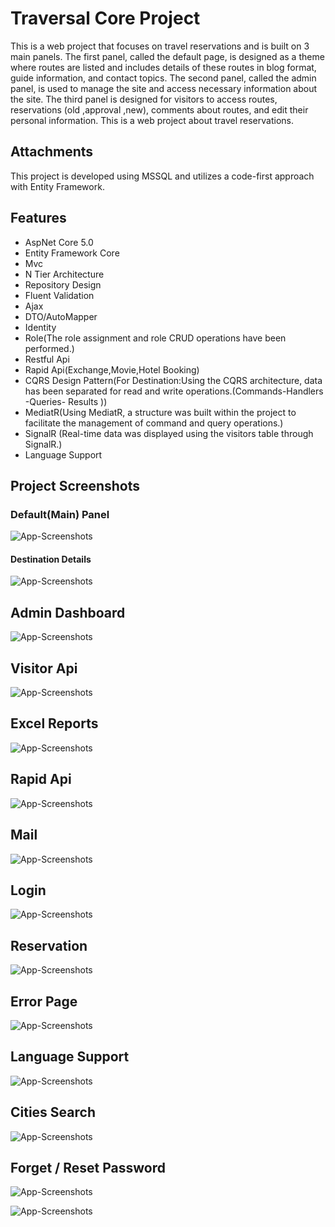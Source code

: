 
# Traversal Core Project

This is a web project that focuses on travel reservations and is built on 3 main panels.
 The first panel, called the default page, is designed as a theme where routes are listed and includes details of these routes in blog format, guide information, and contact topics.
 The second panel, called the admin panel, is used to manage the site and access necessary information about the site. 
The third panel is designed for visitors to access routes, reservations (old ,approval ,new), comments about routes, and edit their personal information. 
This is a web project about travel reservations.


## Attachments

This project is developed using MSSQL and utilizes a code-first approach with Entity Framework.

  
## Features

- AspNet Core 5.0
- Entity Framework Core
- Mvc
- N Tier Architecture
- Repository Design
- Fluent Validation
- Ajax
- DTO/AutoMapper
- Identity
- Role(The role assignment and role CRUD operations have been performed.)
- Restful Api
- Rapid Api(Exchange,Movie,Hotel Booking)
- CQRS Design Pattern(For Destination:Using the CQRS architecture, data has been separated for read and write operations.(Commands-Handlers -Queries- Results ))
- MediatR(Using MediatR, a structure was built within the project to facilitate the management of command and query operations.)
- SignalR (Real-time data was displayed using the visitors table through SignalR.)
- Language Support

  
## Project Screenshots

### Default(Main) Panel
![App-Screenshots](https://github.com/gamzemeryemkaya/TraversalCoreProject/blob/main/TraversalCoreProject/p_images/defaultmain.png?raw=true)

#### Destination Details
![App-Screenshots](https://github.com/gamzemeryemkaya/TraversalCoreProject/blob/main/TraversalCoreProject/p_images/destination.png?raw=true)

## Admin Dashboard
![App-Screenshots](https://github.com/gamzemeryemkaya/TraversalCoreProject/blob/main/TraversalCoreProject/p_images/dashboard.png?raw=true)

## Visitor Api
![App-Screenshots](https://github.com/gamzemeryemkaya/TraversalCoreProject/blob/main/TraversalCoreProject/p_images/api.png?raw=true)

## Excel Reports
![App-Screenshots](https://github.com/gamzemeryemkaya/TraversalCoreProject/blob/main/TraversalCoreProject/p_images/excel.png?raw=true)

## Rapid Api
![App-Screenshots](https://github.com/gamzemeryemkaya/TraversalCoreProject/blob/main/TraversalCoreProject/p_images/rapidapi.png?raw=true)

## Mail
![App-Screenshots](https://github.com/gamzemeryemkaya/TraversalCoreProject/blob/main/TraversalCoreProject/p_images/mail.png?raw=true)

## Login
![App-Screenshots](https://github.com/gamzemeryemkaya/TraversalCoreProject/blob/main/TraversalCoreProject/p_images/img0.png?raw=true)

## Reservation
![App-Screenshots](https://github.com/gamzemeryemkaya/TraversalCoreProject/blob/main/TraversalCoreProject/p_images/reservation.png?raw=true)

## Error Page
![App-Screenshots](https://github.com/gamzemeryemkaya/TraversalCoreProject/blob/main/TraversalCoreProject/p_images/error.png?raw=true)

## Language Support
![App-Screenshots](https://github.com/gamzemeryemkaya/TraversalCoreProject/blob/main/TraversalCoreProject/p_images/language.png?raw=true)

## Cities Search
![App-Screenshots](https://github.com/gamzemeryemkaya/TraversalCoreProject/blob/main/TraversalCoreProject/p_images/citiesSearch.png?raw=true)



## Forget / Reset Password
![App-Screenshots](https://github.com/gamzemeryemkaya/TraversalCoreProject/blob/main/TraversalCoreProject/p_images/forget.png?raw=true)

![App-Screenshots](https://github.com/gamzemeryemkaya/TraversalCoreProject/blob/main/TraversalCoreProject/p_images/reset.png?raw=true)



  
